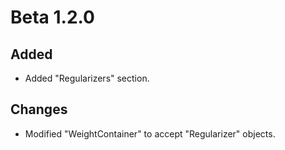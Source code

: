 # Beta 1.2.0

## Added

* Added "Regularizers" section.

## Changes

* Modified "WeightContainer" to accept "Regularizer" objects.

